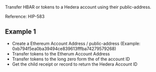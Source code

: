 
Transfer HBAR or tokens to a Hedera account using their public-address.

Reference: HIP-583

## Example 1
- Create a Ethereum Account Address / public-address	(Example: 0xb794f5ea0ba39494ce839613fffba74279579268)
- Transfer tokens to the Etherum Account Address
- Transfer tokens to the long zero form the of the account ID
- Get the child receipt or record to return the Hedera Account ID

